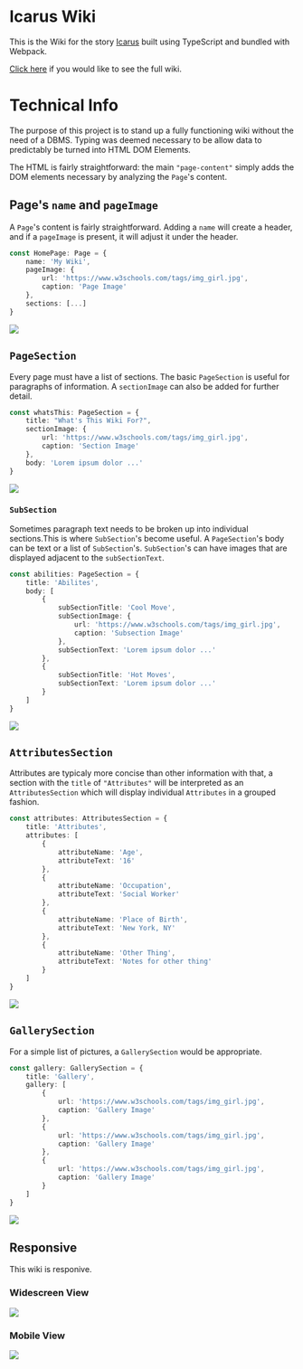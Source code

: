 # Icarus Wiki

This is the Wiki for the story [Icarus](https://jayonethesk8.github.io/icarus/) built using TypeScript and bundled with Webpack.

[Click here](https://jayonethesk8.github.io/icarus-wiki/) if you would like to see the full wiki.

# Technical Info

The purpose of this project is to stand up a fully functioning wiki without the need of a DBMS. Typing was deemed necessary to be allow data to predictably be turned into HTML DOM Elements.

The HTML is fairly straightforward: the main `"page-content"` simply adds the DOM elements necessary by analyzing the `Page`'s content.

## Page's `name` and `pageImage`

A `Page`'s content is fairly straightforward. Adding a `name` will create a header, and if a `pageImage` is present, it will adjust it under the header.

```typescript
const HomePage: Page = {
    name: 'My Wiki',
    pageImage: {
        url: 'https://www.w3schools.com/tags/img_girl.jpg',
        caption: 'Page Image'
    },
    sections: [...]
} 
```

![](./public/PageName%2BImage.png)

## `PageSection`

Every page must have a list of sections. The basic `PageSection` is useful for paragraphs of information. A `sectionImage` can also be added for further detail.

```typescript
const whatsThis: PageSection = {
    title: "What's This Wiki For?",
    sectionImage: {
        url: 'https://www.w3schools.com/tags/img_girl.jpg',
        caption: 'Section Image'
    },
    body: 'Lorem ipsum dolor ...'
}
```

![](./public/PageSection+Image+TextBody.png)

### `SubSection`

Sometimes paragraph text needs to be broken up into individual sections.This is where `SubSection`'s become useful. A `PageSection`'s body can be text or a list of `SubSection`'s. `SubSection`'s can have images that are displayed adjacent to the `subSectionText`.

```typescript
const abilities: PageSection = {
    title: 'Abilites',
    body: [
        {
            subSectionTitle: 'Cool Move',
            subSectionImage: {
                url: 'https://www.w3schools.com/tags/img_girl.jpg',
                caption: 'Subsection Image'
            },
            subSectionText: 'Lorem ipsum dolor ...'
        },
        {
            subSectionTitle: 'Hot Moves',
            subSectionText: 'Lorem ipsum dolor ...'
        }
    ]
}
```

![](./public/PageSection+SubsectionwImage+SubsectionwText.png)

## `AttributesSection`

Attributes are typicaly more concise than other information with that, a section with the `title` of `"Attributes"` will be interpreted as an `AttributesSection` which will display individual `Attributes` in a grouped fashion.

```typescript
const attributes: AttributesSection = {
    title: 'Attributes',
    attributes: [
        {
            attributeName: 'Age',
            attributeText: '16'
        },
        {
            attributeName: 'Occupation',
            attributeText: 'Social Worker'
        },
        {
            attributeName: 'Place of Birth',
            attributeText: 'New York, NY'
        },
        {
            attributeName: 'Other Thing',
            attributeText: 'Notes for other thing'
        }
    ]
}
```

![](./public/AttributesSection.png)

## `GallerySection`

For a simple list of pictures, a `GallerySection` would be appropriate.

```typescript
const gallery: GallerySection = {
    title: 'Gallery',
    gallery: [
        {
            url: 'https://www.w3schools.com/tags/img_girl.jpg',
            caption: 'Gallery Image'
        },
        {
            url: 'https://www.w3schools.com/tags/img_girl.jpg',
            caption: 'Gallery Image'
        },
        {
            url: 'https://www.w3schools.com/tags/img_girl.jpg',
            caption: 'Gallery Image'
        }
    ]
}
```

![](./public/GallerySection.png)

## Responsive

This wiki is responive.

### Widescreen View
![](./public/WidescreenView.png)

### Mobile View
![](./public/MobileView.png)
